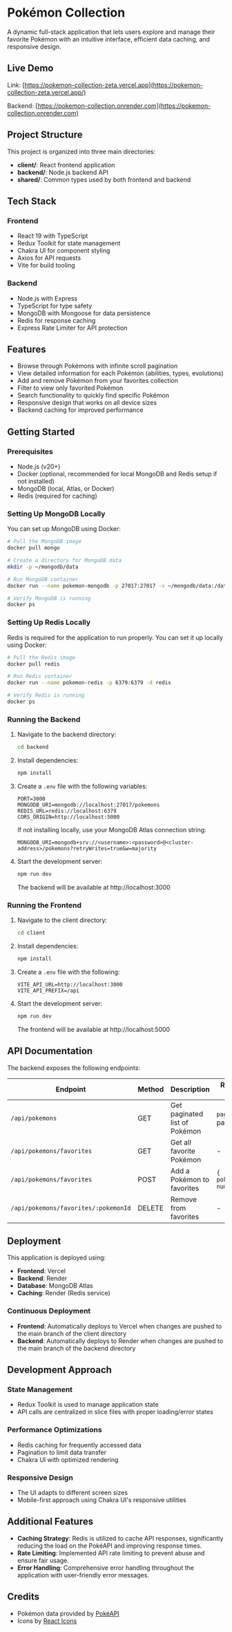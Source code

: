 # Pokémon Collection

A dynamic full-stack application that lets users explore and manage their favorite Pokémon with an intuitive interface, efficient data caching, and responsive design.

## Live Demo

Link: [https://pokemon-collection-zeta.vercel.app](https://pokemon-collection-zeta.vercel.app/)

Backend: [https://pokemon-collection.onrender.com](https://pokemon-collection.onrender.com)

## Project Structure

This project is organized into three main directories:

- **client/**: React frontend application
- **backend/**: Node.js backend API
- **shared/**: Common types used by both frontend and backend

## Tech Stack

### Frontend

- React 19 with TypeScript
- Redux Toolkit for state management
- Chakra UI for component styling
- Axios for API requests
- Vite for build tooling

### Backend

- Node.js with Express
- TypeScript for type safety
- MongoDB with Mongoose for data persistence
- Redis for response caching
- Express Rate Limiter for API protection

## Features

- Browse through Pokémons with infinite scroll pagination
- View detailed information for each Pokémon (abilities, types, evolutions)
- Add and remove Pokémon from your favorites collection
- Filter to view only favorited Pokémon
- Search functionality to quickly find specific Pokémon
- Responsive design that works on all device sizes
- Backend caching for improved performance

## Getting Started

### Prerequisites

- Node.js (v20+)
- Docker (optional, recommended for local MongoDB and Redis setup if not installed)
- MongoDB (local, Atlas, or Docker)
- Redis (required for caching)

### Setting Up MongoDB Locally

You can set up MongoDB using Docker:

```bash
# Pull the MongoDB image
docker pull mongo

# Create a directory for MongoDB data
mkdir -p ~/mongodb/data

# Run MongoDB container
docker run --name pokemon-mongodb -p 27017:27017 -v ~/mongodb/data:/data/db -d mongo

# Verify MongoDB is running
docker ps
```

### Setting Up Redis Locally

Redis is required for the application to run properly. You can set it up locally using Docker:

```bash
# Pull the Redis image
docker pull redis

# Run Redis container
docker run --name pokemon-redis -p 6379:6379 -d redis

# Verify Redis is running
docker ps
```

### Running the Backend

1. Navigate to the backend directory:

   ```bash
   cd backend
   ```

2. Install dependencies:

   ```bash
   npm install
   ```

3. Create a `.env` file with the following variables:

   ```
   PORT=3000
   MONGODB_URI=mongodb://localhost:27017/pokemons
   REDIS_URL=redis://localhost:6379
   CORS_ORIGIN=http://localhost:5000
   ```

   If not installing locally, use your MongoDB Atlas connection string:

   ```
   MONGODB_URI=mongodb+srv://<username>:<password>@<cluster-address>/pokemons?retryWrites=true&w=majority
   ```

4. Start the development server:

   ```bash
   npm run dev
   ```

   The backend will be available at http://localhost:3000

### Running the Frontend

1. Navigate to the client directory:

   ```bash
   cd client
   ```

2. Install dependencies:

   ```bash
   npm install
   ```

3. Create a `.env` file with the following:

   ```
   VITE_API_URL=http://localhost:3000
   VITE_API_PREFIX=/api
   ```

4. Start the development server:

   ```bash
   npm run dev
   ```

   The frontend will be available at http://localhost:5000

## API Documentation

The backend exposes the following endpoints:

| Endpoint                             | Method | Description                   | Request Body            | Response                 |
| ------------------------------------ | ------ | ----------------------------- | ----------------------- | ------------------------ |
| `/api/pokemons`                      | GET    | Get paginated list of Pokémon | `page` query param      | Array of Pokémon objects |
| `/api/pokemons/favorites`            | GET    | Get all favorite Pokémon      | -                       | Array of favorites       |
| `/api/pokemons/favorites`            | POST   | Add a Pokémon to favorites    | `{ pokemonId: number }` | Added favorite           |
| `/api/pokemons/favorites/:pokemonId` | DELETE | Remove from favorites         | -                       | 204 No Content           |

## Deployment

This application is deployed using:

- **Frontend**: Vercel
- **Backend**: Render
- **Database**: MongoDB Atlas
- **Caching**: Render (Redis service)

### Continuous Deployment

- **Frontend**: Automatically deploys to Vercel when changes are pushed to the main branch of the client directory
- **Backend**: Automatically deploys to Render when changes are pushed to the main branch of the backend directory

## Development Approach

### State Management

- Redux Toolkit is used to manage application state
- API calls are centralized in slice files with proper loading/error states

### Performance Optimizations

- Redis caching for frequently accessed data
- Pagination to limit data transfer
- Chakra UI with optimized rendering

### Responsive Design

- The UI adapts to different screen sizes
- Mobile-first approach using Chakra UI's responsive utilities

## Additional Features

- **Caching Strategy**: Redis is utilized to cache API responses, significantly reducing the load on the PokéAPI and improving response times.
- **Rate Limiting**: Implemented API rate limiting to prevent abuse and ensure fair usage.
- **Error Handling**: Comprehensive error handling throughout the application with user-friendly error messages.

## Credits

- Pokémon data provided by [PokéAPI](https://pokeapi.co/)
- Icons by [React Icons](https://react-icons.github.io/react-icons/)

